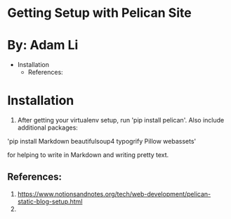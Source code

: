 # Getting Setup with Pelican Site
# By: Adam Li
<!-- MarkdownTOC -->

- Installation
    - References:

<!-- /MarkdownTOC -->

# Installation
1. After getting your virtualenv setup, run 'pip install pelican'. Also include additional packages:

'pip install Markdown beautifulsoup4 typogrify Pillow webassets'

for helping to write in Markdown and writing pretty text.

## References:
1. https://www.notionsandnotes.org/tech/web-development/pelican-static-blog-setup.html
2. 
